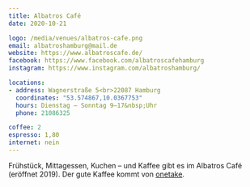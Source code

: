 ```yaml
---
title: Albatros Café
date: 2020-10-21

logo: /media/venues/albatros-cafe.png
email: albatroshamburg@mail.de
website: https://www.albatroscafe.de/
facebook: https://www.facebook.com/albatroscafehamburg
instagram: https://www.instagram.com/albatroshamburg/

locations:
- address: Wagnerstraße 5<br>22087 Hamburg
  coordinates: "53.574867,10.0367753"
  hours: Dienstag – Sonntag 9–17&nbsp;Uhr
  phone: 21086325

coffee: 2
espresso: 1,80
internet: nein
---
```


Frühstück, Mittagessen, Kuchen – und Kaffee gibt es im Albatros Café (eröffnet 2019). Der gute Kaffee kommt von [onetake](https://www.onetake.coffee/).